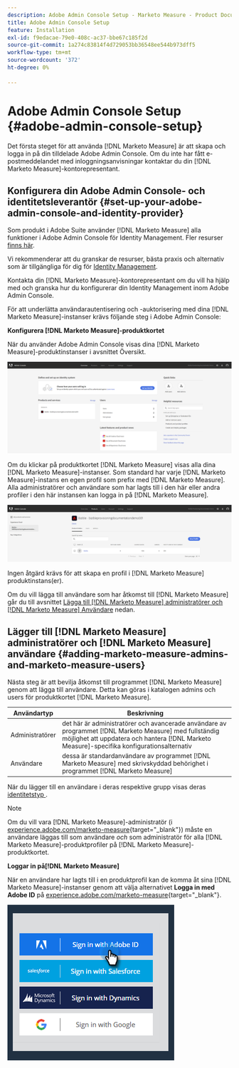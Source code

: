 ```yaml
---
description: Adobe Admin Console Setup - Marketo Measure - Product Documentation
title: Adobe Admin Console Setup
feature: Installation
exl-id: f9edacae-79e0-408c-ac37-bbe67c185f2d
source-git-commit: 1a274c83814f4d729053bb36548ee544b973dff5
workflow-type: tm+mt
source-wordcount: '372'
ht-degree: 0%

---
```


# Adobe Admin Console Setup {#adobe-admin-console-setup}

Det första steget för att använda [!DNL Marketo Measure] är att skapa och logga in på din tilldelade Adobe Admin Console. Om du inte har fått e-postmeddelandet med inloggningsanvisningar kontaktar du din [!DNL Marketo Measure]-kontorepresentant.

## Konfigurera din Adobe Admin Console- och identitetsleverantör {#set-up-your-adobe-admin-console-and-identity-provider}

Som produkt i Adobe Suite använder [!DNL Marketo Measure] alla funktioner i Adobe Admin Console för Identity Management. Fler resurser [finns här](https://helpx.adobe.com/se/enterprise/using/admin-console.html).

Vi rekommenderar att du granskar de resurser, bästa praxis och alternativ som är tillgängliga för dig för [Identity Management](https://helpx.adobe.com/enterprise/using/set-up-identity.html).

Kontakta din [!DNL Marketo Measure]-kontorepresentant om du vill ha hjälp med och granska hur du konfigurerar din Identity Management inom Adobe Admin Console.

För att underlätta användarautentisering och -auktorisering med dina [!DNL Marketo Measure]-instanser krävs följande steg i Adobe Admin Console:

**Konfigurera [!DNL Marketo Measure]-produktkortet**

När du använder Adobe Admin Console visas dina [!DNL Marketo Measure]-produktinstanser i avsnittet Översikt.

![](assets/adobe-admin-console-setup-1.png)

Om du klickar på produktkortet [!DNL Marketo Measure] visas alla dina [!DNL Marketo Measure]-instanser. Som standard har varje [!DNL Marketo Measure]-instans en egen profil som prefix med [!DNL Marketo Measure]. Alla administratörer och användare som har lagts till i den här eller andra profiler i den här instansen kan logga in på [!DNL Marketo Measure].

![](assets/adobe-admin-console-setup-2.png)

Ingen åtgärd krävs för att skapa en profil i [!DNL Marketo Measure] produktinstans(er).

Om du vill lägga till användare som har åtkomst till [!DNL Marketo Measure] går du till avsnittet [Lägga till [!DNL Marketo Measure] administratörer och [!DNL Marketo Measure] Användare](#adding-marketo-measure-admins-and-marketo-measure-users) nedan.

## Lägger till [!DNL Marketo Measure] administratörer och [!DNL Marketo Measure] användare {#adding-marketo-measure-admins-and-marketo-measure-users}

Nästa steg är att bevilja åtkomst till programmet [!DNL Marketo Measure] genom att lägga till användare. Detta kan göras i katalogen admins och users för produktkortet [!DNL Marketo Measure].

| Användartyp | Beskrivning |
|---|---|
| Administratörer | det här är administratörer och avancerade användare av programmet [!DNL Marketo Measure] med fullständig möjlighet att uppdatera och hantera [!DNL Marketo Measure]-specifika konfigurationsalternativ |
| Användare | dessa är standardanvändare av programmet [!DNL Marketo Measure] med skrivskyddad behörighet i programmet [!DNL Marketo Measure] |

När du lägger till en användare i deras respektive grupp visas deras [identitetstyp ](https://helpx.adobe.com/enterprise/using/set-up-identity.html).

>[!NOTE]
>
>Om du vill vara [!DNL Marketo Measure]-administratör (i [experience.adobe.com/marketo-measure](https://experience.adobe.com/marketo-measure){target="_blank"}) måste en användare läggas till som användare _och_ som administratör för alla [!DNL Marketo Measure]-produktprofiler på [!DNL Marketo Measure]-produktkortet.

**Loggar in på[!DNL Marketo Measure]**

När en användare har lagts till i en produktprofil kan de komma åt sina [!DNL Marketo Measure]-instanser genom att välja alternativet **Logga in med Adobe ID** på [experience.adobe.com/marketo-measure](https://experience.adobe.com/marketo-measure){target="_blank"}.

![](assets/adobe-admin-console-setup-3.png)
